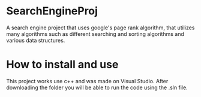 # SearchEngineProj
A search engine project that uses google's page rank algorithm, that utilizes many algorithms such as different searching and sorting algorithms and various data structures.

# How to install and use
This project works use c++ and was made on Visual Studio.
After downloading the folder you will be able to run the code using the .sln file.

